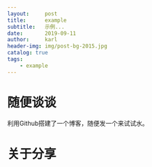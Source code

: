 ```yaml
---
layout:     post
title:      example
subtitle:   示例...
date:       2019-09-11
author:     karl
header-img: img/post-bg-2015.jpg
catalog: true
tags:
    - example
---
```


# 随便谈谈

利用Github搭建了一个博客，随便发一个来试试水。

# 关于分享





